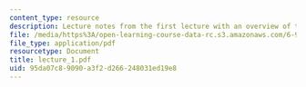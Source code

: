 ```yaml
---
content_type: resource
description: Lecture notes from the first lecture with an overview of the course.
file: /media/https%3A/open-learning-course-data-rc.s3.amazonaws.com/6-973-communication-system-design-spring-2006/95da07c89090a3f2d266248031ed19e8_lecture_1.pdf
file_type: application/pdf
resourcetype: Document
title: lecture_1.pdf
uid: 95da07c8-9090-a3f2-d266-248031ed19e8
---
```

